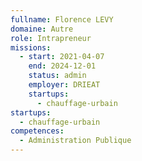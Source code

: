 ```yaml
---
fullname: Florence LEVY
domaine: Autre
role: Intrapreneur
missions:
  - start: 2021-04-07
    end: 2024-12-01
    status: admin
    employer: DRIEAT
    startups:
      - chauffage-urbain
startups:
  - chauffage-urbain
competences:
  - Administration Publique
---
```

